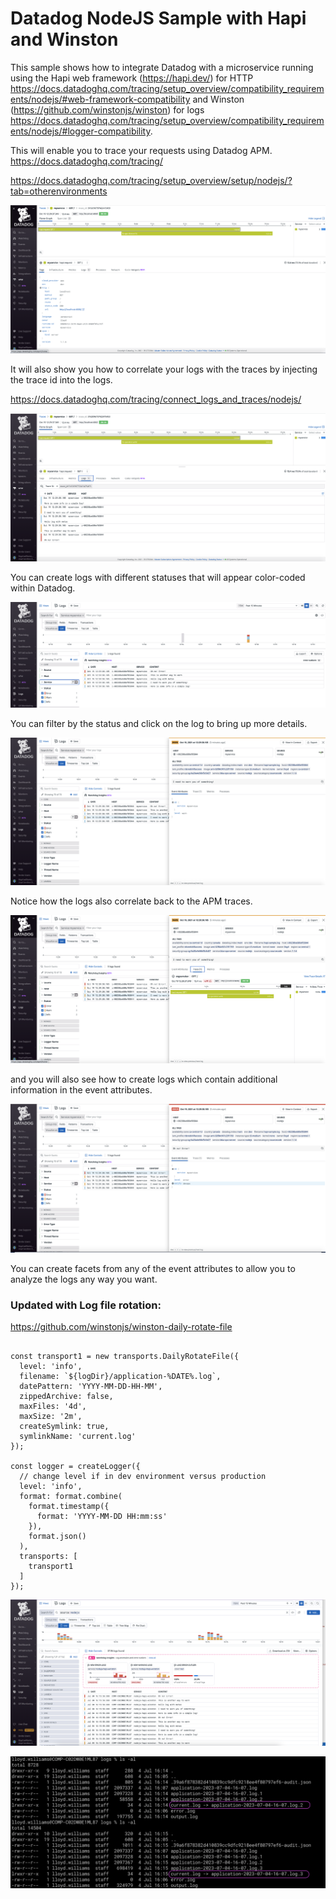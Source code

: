 # Datadog NodeJS Sample with Hapi and Winston



This sample shows how to integrate Datadog with a microservice running using the Hapi web framework (https://hapi.dev/) for HTTP https://docs.datadoghq.com/tracing/setup_overview/compatibility_requirements/nodejs/#web-framework-compatibility and Winston (https://github.com/winstonjs/winston) for logs https://docs.datadoghq.com/tracing/setup_overview/compatibility_requirements/nodejs/#logger-compatibility.

This will enable you to trace your requests using Datadog APM. https://docs.datadoghq.com/tracing/

https://docs.datadoghq.com/tracing/setup_overview/setup/nodejs/?tab=otherenvironments

![01 NodeJS APM Trace](images/01_NodeJS_APM_Trace.png)

It will also show you how to correlate your logs with the traces by injecting the trace id into the logs.

https://docs.datadoghq.com/tracing/connect_logs_and_traces/nodejs/

![02 NodeJS Traces with Logs](images/02_NodeJS_Traces_with_Logs.png)

You can create logs with different statuses that will appear color-coded within Datadog.

![03 NodeJS Logs](images/03_NodeJS_Logs.png)

You can filter by the status and click on the log to bring up more details. 

![04 NodeJS Logs WARN](images/04_NodeJS_Logs_WARN.png)

Notice how the logs also correlate back to the APM traces. 

![05 NodeJS Logs with Trace](images/05_NodeJS_Logs_with_Trace.png)

and you will also see how to create logs which contain additional information in the event attributes. 

![06 NodeJS Logs with Error and Event Attr](images/06_NodeJS_Logs_with_Error_and_Event_Attr.png)

You can create facets from any of the event attributes to allow you to analyze the logs any way you want. 





### Updated with Log file rotation:

https://github.com/winstonjs/winston-daily-rotate-file

```

const transport1 = new transports.DailyRotateFile({
  level: 'info',
  filename: `${logDir}/application-%DATE%.log`,
  datePattern: 'YYYY-MM-DD-HH-MM',
  zippedArchive: false,
  maxFiles: '4d',
  maxSize: '2m',
  createSymlink: true,
  symlinkName: 'current.log'
});

const logger = createLogger({
  // change level if in dev environment versus production
  level: 'info',
  format: format.combine(
    format.timestamp({
      format: 'YYYY-MM-DD HH:mm:ss'
    }),
    format.json()
  ),
  transports: [
    transport1
  ]
});
```



![logs1-datadog](images/logs1-datadog.png)

![console-currentlog](images/console-currentlog.png)